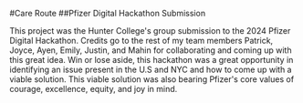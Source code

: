 #Care Route 
##Pfizer Digital Hackathon Submission


This project was the Hunter College's group submission to the 2024 Pfizer Digital Hackathon. Credits go to the rest of my team members Patrick, Joyce, Ayen, Emily, Justin, and Mahin for collaborating and coming up with this great idea. Win or lose aside, this hackathon was a great opportunity in identifying an issue present in the U.S and NYC and how to come up with a viable solution. This viable solution was also bearing Pfizer's core values of courage, excellence, equity, and joy in mind. 

